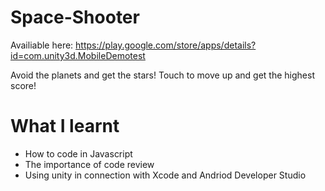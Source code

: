 # Space-Shooter

Availiable here: https://play.google.com/store/apps/details?id=com.unity3d.MobileDemotest

Avoid the planets and get the stars! Touch to move up and get the highest score!

# What I learnt

- How to code in Javascript
- The importance of code review
- Using unity in connection with Xcode and Andriod Developer Studio
